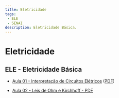 ```yaml
---
title: Eletricidade
tags:
 - ELE
 - SENAI
description: Eletricidade Básica.
---
```


# Eletricidade

## ELE - Eletricidade Básica
* [Aula 01 - Interpretação de Circuitos Elétricos]({{site.baseurl}}/2020/aula-ele-interpretaCircuitosEletricos)
([PDF](https://github.com/JoseWRPereira/aula-ele-interpretaCircuitoEletrico/blob/master/pdf/aula-ele-interpretaCircuitosEletricos.pdf?raw=true))

* [Aula 02 - Leis de Ohm e Kirchhoff - PDF](https://github.com/JoseWRPereira/aula-ele-calculaOhmKirchhoff/blob/master/pdf/aula-ele-calculaOhmKirchhoff.pdf?raw=true)
